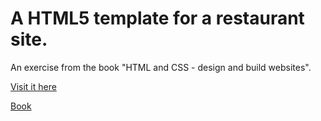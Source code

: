 # A HTML5 template for a restaurant site. 

An exercise from the book "HTML and CSS - design and build websites".

[Visit it here](https://joshwill221.github.io/HTML5_Layout/)

[Book](http://www.htmlandcssbook.com/)
